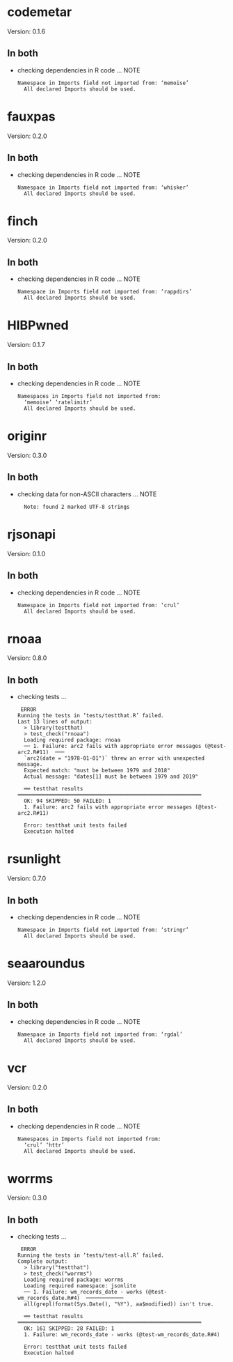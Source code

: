 # codemetar

Version: 0.1.6

## In both

*   checking dependencies in R code ... NOTE
    ```
    Namespace in Imports field not imported from: ‘memoise’
      All declared Imports should be used.
    ```

# fauxpas

Version: 0.2.0

## In both

*   checking dependencies in R code ... NOTE
    ```
    Namespace in Imports field not imported from: ‘whisker’
      All declared Imports should be used.
    ```

# finch

Version: 0.2.0

## In both

*   checking dependencies in R code ... NOTE
    ```
    Namespace in Imports field not imported from: ‘rappdirs’
      All declared Imports should be used.
    ```

# HIBPwned

Version: 0.1.7

## In both

*   checking dependencies in R code ... NOTE
    ```
    Namespaces in Imports field not imported from:
      ‘memoise’ ‘ratelimitr’
      All declared Imports should be used.
    ```

# originr

Version: 0.3.0

## In both

*   checking data for non-ASCII characters ... NOTE
    ```
      Note: found 2 marked UTF-8 strings
    ```

# rjsonapi

Version: 0.1.0

## In both

*   checking dependencies in R code ... NOTE
    ```
    Namespace in Imports field not imported from: ‘crul’
      All declared Imports should be used.
    ```

# rnoaa

Version: 0.8.0

## In both

*   checking tests ...
    ```
     ERROR
    Running the tests in ‘tests/testthat.R’ failed.
    Last 13 lines of output:
      > library(testthat)
      > test_check("rnoaa")
      Loading required package: rnoaa
      ── 1. Failure: arc2 fails with appropriate error messages (@test-arc2.R#11)  ───
      `arc2(date = "1978-01-01")` threw an error with unexpected message.
      Expected match: "must be between 1979 and 2018"
      Actual message: "dates[1] must be between 1979 and 2019"
      
      ══ testthat results  ═══════════════════════════════════════════════════════════
      OK: 94 SKIPPED: 50 FAILED: 1
      1. Failure: arc2 fails with appropriate error messages (@test-arc2.R#11) 
      
      Error: testthat unit tests failed
      Execution halted
    ```

# rsunlight

Version: 0.7.0

## In both

*   checking dependencies in R code ... NOTE
    ```
    Namespace in Imports field not imported from: ‘stringr’
      All declared Imports should be used.
    ```

# seaaroundus

Version: 1.2.0

## In both

*   checking dependencies in R code ... NOTE
    ```
    Namespace in Imports field not imported from: ‘rgdal’
      All declared Imports should be used.
    ```

# vcr

Version: 0.2.0

## In both

*   checking dependencies in R code ... NOTE
    ```
    Namespaces in Imports field not imported from:
      ‘crul’ ‘httr’
      All declared Imports should be used.
    ```

# worrms

Version: 0.3.0

## In both

*   checking tests ...
    ```
     ERROR
    Running the tests in ‘tests/test-all.R’ failed.
    Complete output:
      > library("testthat")
      > test_check("worrms")
      Loading required package: worrms
      Loading required namespace: jsonlite
      ── 1. Failure: wm_records_date - works (@test-wm_records_date.R#4)  ────────────
      all(grepl(format(Sys.Date(), "%Y"), aa$modified)) isn't true.
      
      ══ testthat results  ═══════════════════════════════════════════════════════════
      OK: 161 SKIPPED: 28 FAILED: 1
      1. Failure: wm_records_date - works (@test-wm_records_date.R#4) 
      
      Error: testthat unit tests failed
      Execution halted
    ```

